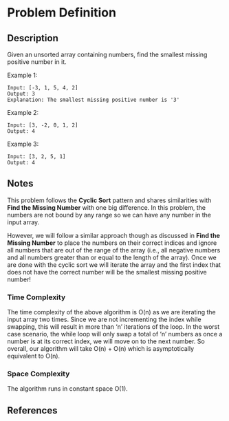 # Problem Definition

## Description

Given an unsorted array containing numbers, find the smallest missing positive number in it.

Example 1:

```plaintext
Input: [-3, 1, 5, 4, 2]
Output: 3
Explanation: The smallest missing positive number is '3'
```

Example 2:

```plaintext
Input: [3, -2, 0, 1, 2]
Output: 4
```

Example 3:

```plaintext
Input: [3, 2, 5, 1]
Output: 4
```

## Notes

This problem follows the **Cyclic Sort** pattern and shares similarities with **Find the Missing Number** with one big difference. In this problem, the numbers are not bound by any range so we can have any number in the input array.

However, we will follow a similar approach though as discussed in **Find the Missing Number** to place the numbers on their correct indices and ignore all numbers that are out of the range of the array (i.e., all negative numbers and all numbers greater than or equal to the length of the array). Once we are done with the cyclic sort we will iterate the array and the first index that does not have the correct number will be the smallest missing positive number!

### Time Complexity

The time complexity of the above algorithm is O(n) as we are iterating the input array two times. Since we are not incrementing the index while swapping, this will result in more than ‘n’ iterations of the loop. In the worst case scenario, the while loop will only swap a total of ‘n’ numbers as once a number is at its correct index, we will move on to the next number. So overall, our algorithm will take O(n) + O(n) which is asymptotically equivalent to O(n).

### Space Complexity

The algorithm runs in constant space O(1).

## References
